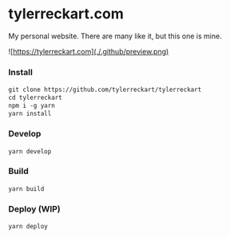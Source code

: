 # tylerreckart.com
My personal website. There are many like it, but this one is mine. 

![https://tylerreckart.com](./.github/preview.png)

### Install
```
git clone https://github.com/tylerreckart/tylerreckart
cd tylerreckart
npm i -g yarn
yarn install
``` 

### Develop
```
yarn develop
```

### Build  
```
yarn build
```

### Deploy (WIP)
```
yarn deploy
```
